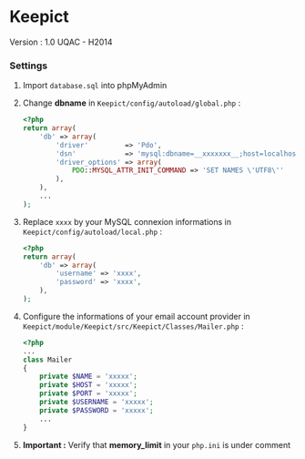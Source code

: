Keepict
=======
Version : 1.0 
UQAC - H2014

### Settings
1. Import `database.sql` into phpMyAdmin

2. Change __dbname__ in `Keepict/config/autoload/global.php` :
    ```php
    <?php
    return array(
        'db' => array(
            'driver'         => 'Pdo',
            'dsn'            => 'mysql:dbname=__xxxxxxx__;host=localhost',
            'driver_options' => array(
                PDO::MYSQL_ATTR_INIT_COMMAND => 'SET NAMES \'UTF8\''
            ),
        ),
        ...
    );
    ```

3. Replace `xxxx` by your MySQL connexion informations in `Keepict/config/autoload/local.php` :
    ```php
    <?php
    return array(
        'db' => array(
            'username' => 'xxxx',
            'password' => 'xxxx',
        ),
    );
    ```

4. Configure the informations of your email account provider in `Keepict/module/Keepict/src/Keepict/Classes/Mailer.php` :
    ```php
    <?php
    ...
    class Mailer
    {
        private $NAME = 'xxxxx';
        private $HOST = 'xxxxx';
        private $PORT = 'xxxxx';
        private $USERNAME = 'xxxxx';
        private $PASSWORD = 'xxxxx';
        ...
    }
    ```

5. __Important :__ Verify that __memory_limit__ in your `php.ini` is under comment